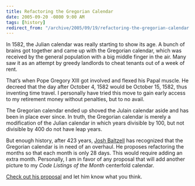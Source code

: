 ```yaml
---
title: Refactoring the Gregorian Calendar
date: 2005-09-20 -0800 9:00 AM
tags: [history]
redirect_from: "/archive/2005/09/19/refactoring-the-gregorian-calendar.aspx/"
---
```


In 1582, the Julian calendar was really starting to show its age. A
bunch of brains got together and came up with the Gregorian calendar,
which was received by the general population with a big middle finger in
the air. Many saw it as an attempt by greedy landlords to cheat tenants
out of a week of rent.

That’s when Pope Gregory XIII got involved and flexed his Papal muscle.
He decreed that the day after October 4, 1582 would be October 15, 1582,
thus inventing time travel. I personally have tried this move to gain
early access to my retirement money without penalties, but to no avail.

The Gregorian calendar ended up shoved the Julain calendar aside and has
been in place ever since. In truth, the Gregorian calendar is merely a
modification of the Julian calendar in which years divisible by 100, but
not divisible by 400 do not have leap years.

But enough history, after 423 years, [Josh
Baltzell](http://shortdomainname.com/) has recognized that the Gregorian
calendar is in need of an overhaul. He proposes refactoring the months
so that each month is only 28 days. This would require adding an extra
month. Personally, I am in favor of any proposal that will add another
picture to my *Code Listings of the Month* centerfold calendar.

[Check out his
proposal](http://shortdomainname.com/archive/2005/09/21/4291.aspx#FeedBack)
and let him know what you think.

